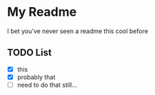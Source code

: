 # My Readme

I bet you've never seen a readme this cool before

## TODO List

- [x] this
- [x] probably that
- [ ] need to do that still...
